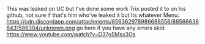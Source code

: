 This was leaked on UC but I've done some work Trix posted it to on his github, not sure if that's him who've leaked it but Its whatever Menu: https://cdn.discordapp.com/attachments/856362978986688556/885666386431586304/unknown.png
go here if you have any errors skid: https://www.youtube.com/watch?v=D37g5Msx3Os
